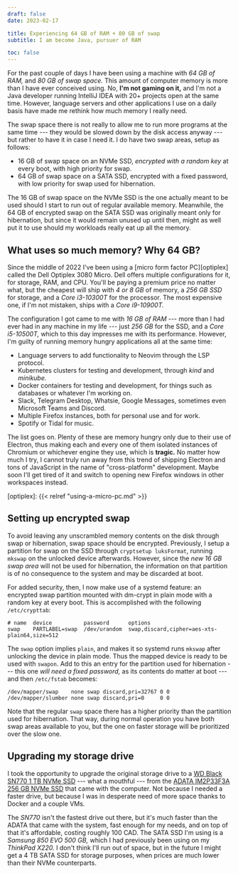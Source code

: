 ```yaml
---
draft: false
date: 2023-02-17

title: Experiencing 64 GB of RAM + 80 GB of swap
subtitle: I am become Java, pursuer of RAM

toc: false
---
```


For the past couple of days I have been using a machine with _64 GB of RAM,_
and _80 GB of swap space._ This amount of computer memory is more than I have
ever conceived using. No, **I'm not gaming on it,** and I'm not a Java
developer running IntelliJ IDEA with 20+ projects open at the same time.
However, language servers and other applications I use on a daily basis have
made me rethink how much memory I really need.

The swap space there is not really to allow me to run more programs at the same
time --- they would be slowed down by the disk access anyway --- but rather to
have it in case I need it. I do have two swap areas, setup as follows:

- 16 GB of swap space on an NVMe SSD, _encrypted with a random key_ at every
  boot, with high priority for swap.
- 64 GB of swap space on a SATA SSD, encrypted with a fixed password, with low
  priority for swap used for hibernation.

The 16 GB of swap space on the NVMe SSD is the one actually meant to be used
should I start to run out of regular available memory. Meanwhile, the 64 GB of
encrypted swap on the SATA SSD was originally meant only for hibernation, but
since it would remain unused up until then, might as well put it to use should
my workloads really eat up all the memory.

## What uses so much memory? Why 64 GB?

Since the middle of 2022 I've been using a [micro form factor PC][optiplex]
called the Dell Optiplex 3080 Micro. Dell offers multiple configurations for
it, for storage, RAM, and CPU. You'll be paying a premium price no matter what,
but the cheapest will ship with _4 or 8 GB_ of memory, a _256 GB SSD_ for
storage, and a _Core i3-10300T_ for the processor. The most expensive one, if
I'm not mistaken, ships with a _Core i9-10900T._

The configuration I got came to me with _16 GB of RAM_ --- more than I had ever
had in any machine in my life --- just _256 GB_ for the SSD, and a _Core
i5-10500T,_ which to this day impresses me with its performance. However, I'm
guilty of running memory hungry applications all at the same time:

- Language servers to add functionality to Neovim through the LSP protocol.
- Kubernetes clusters for testing and development, through _kind_ and
  _minikube._
- Docker containers for testing and development, for things such as databases
  or whatever I'm working on.
- Slack, Telegram Desktop, Whatsie, Google Messages, sometimes even Microsoft
  Teams and Discord.
- Multiple Firefox instances, both for personal use and for work.
- Spotify or Tidal for music.

The list goes on. Plenty of these are memory hungry only due to their use of
Electron, thus making each and every one of them isolated instances of Chromium
or whichever engine they use, which is **tragic.** No matter how much I try, I
cannot truly run away from this trend of shipping Electron and tons of
JavaScript in the name of "cross-platform" development. Maybe soon I'll get
tired of it and switch to opening new Firefox windows in other workspaces
instead.

[optiplex]: {{< relref "using-a-micro-pc.md" >}}

## Setting up encrypted swap

To avoid leaving any unscrambled memory contents on the disk through swap or
hibernation, swap space should be encrypted. Previously, I setup a partition
for swap on the SSD through `cryptsetup luksFormat`, running `mkswap` on the
unlocked device afterwards. However, since the _new 16 GB swap area_ will not
be used for hibernation, the information on that partition is of no consequence
to the system and may be discarded at boot.

For added security, then, I now make use of a systemd feature: an encrypted
swap partition mounted with dm-crypt in plain mode with a random key at every
boot. This is accomplished with the following `/etc/crypttab`:

```
# name  device          password      options
swap    PARTLABEL=swap  /dev/urandom  swap,discard,cipher=aes-xts-plain64,size=512
```

The `swap` option implies `plain`, and makes it so systemd runs `mkswap` after
unlocking the device in plain mode. Thus the mapped device is ready to be used
with `swapon`. Add to this an entry for the partition used for hibernation ---
this one _will need a fixed password,_ as its contents do matter at boot ---
and then `/etc/fstab` becomes:

```
/dev/mapper/swap    none swap discard,pri=32767 0 0
/dev/mapper/slumber none swap discard,pri=0     0 0
```

Note that the regular `swap` space there has a higher priority than the
partition used for hibernation. That way, during normal operation you have both
swap areas available to you, but the one on faster storage will be prioritized
over the slow one.

## Upgrading my storage drive

I took the opportunity to upgrade the original storage drive to a [WD Black
SN770 1 TB NVMe SSD][hddb-wd] --- what a mouthful --- from the [ADATA IM2P33F3A
256 GB NVMe SSD][hddb-adata] that came with the computer. Not because I needed
a faster drive, but because I was in desperate need of more space thanks to
Docker and a couple VMs.

The _SN770_ isn't the fastest drive out there, but it's much faster than the
ADATA that came with the system, fast enough for my needs, and on top of that
it's affordable, costing roughly 100 CAD. The SATA SSD I'm using is a _Samsung
850 EVO 500 GB,_ which I had previously been using on my _ThinkPad X220._ I
don't think I'll run out of space, but in the future I might get a 4 TB SATA
SSD for storage purposes, when prices are much lower than their NVMe
counterparts.

[hddb-wd]: https://www.harddrivebenchmark.net/hdd.php?hdd=NVMe%20WD%20BLACK%20SN770%201TB&id=30900
[hddb-adata]: https://www.harddrivebenchmark.net/hdd.php?hdd=IM2P33F3A+NVMe+ADATA+256GB&id=27387
